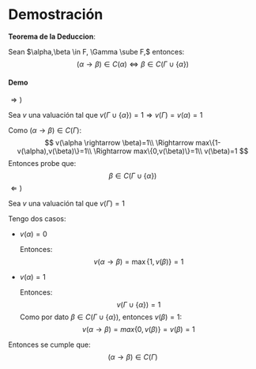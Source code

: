 # Demostración

**Teorema de la Deduccion**: 

Sean $\alpha,\beta \in F, \Gamma \sube F,$ entonces:
$$
(\alpha \rightarrow \beta) \in C(\alpha) \Leftrightarrow \beta \in C(\Gamma \cup \{\alpha\})
$$

#### Demo

$\Rightarrow )$

Sea $v$ una valuación tal que $v(\Gamma \cup \{\alpha\})=1 \Rightarrow v(\Gamma)=v(\alpha)=1$

Como $(\alpha \rightarrow \beta) \in C(\Gamma)$:
$$
v(\alpha \rightarrow \beta)=1\\
\Rightarrow max\{1-v(\alpha),v(\beta)\}=1\\
\Rightarrow max\{0,v(\beta)\}=1\\
v(\beta)=1
$$
Entonces probe que:
$$
\beta \in C(\Gamma \cup \{\alpha\})
$$
$\Leftarrow )$

Sea $v$ una valuación tal que $v(\Gamma)=1$

Tengo dos casos:

- $v(\alpha)=0$

  Entonces:
  $$
  v(\alpha \rightarrow \beta) = \max\{1,v(\beta)\} = 1
  $$

- $v(\alpha)=1$

  Entonces:
  $$
  v(\Gamma \cup \{\alpha\})=1
  $$
  Como por dato $\beta \in C(\Gamma \cup \{\alpha\})$, entonces $v(\beta)=1$:
  $$
  v(\alpha \rightarrow \beta)= max\{0,v(\beta)\}=v(\beta)=1
  $$

Entonces se cumple que:
$$
(\alpha \rightarrow \beta) \in C(\Gamma)
$$
